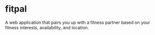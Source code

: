 # fitpal
A web application that pairs you up with a fitness partner based on your fitness interests, availability, and location.
